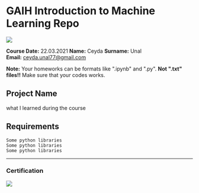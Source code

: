 # GAIH Introduction to Machine Learning Repo
![](img/newlogo.png)

**Course Date:** 22.03.2021
**Name:** Ceyda
**Surname:** Unal  
**Email:** ceyda.unal77@gmail.com

**Note:** Your homeworks can be formats like ".ipynb" and ".py". **Not ".txt" files!!** Make sure that your codes works.  

## Project Name
what I learned during the course

## Requirements
```
Some python libraries
Some python libraries
Some python libraries
```
---

### Certification
![](img/TopLearnerCertificate.png)

